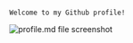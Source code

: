 ```

Welcome to my Github profile!
```

   <img alt="profile.md file screenshot" src="/images/my-profile-file.png"/>
